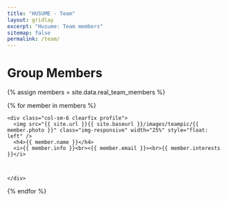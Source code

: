 ```yaml
---
title: "HUSUME - Team"
layout: gridlay
excerpt: "Husume: Team members"
sitemap: false
permalink: /team/
---
```


# Group Members

{% assign members = site.data.real_team_members %}

<div class="row" id="team_container">

  {% for member in members %}
  
    <div class="col-sm-6 clearfix profile">
      <img src="{{ site.url }}{{ site.baseurl }}/images/teampic/{{ member.photo }}" class="img-responsive" width="25%" style="float: left" />
      <h4>{{ member.name }}</h4>
      <i>{{ member.info }}<br><{{ member.email }}><br>{{ member.interests }}</i>


  
    </div>  

  {% endfor %}

</div>
